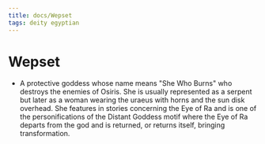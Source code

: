 ```yaml
---
title: docs/Wepset
tags: deity egyptian
---
```


# Wepset
- A protective goddess whose name means "She Who Burns" who destroys the enemies of Osiris. She is usually represented as a serpent but later as a woman wearing the uraeus with horns and the sun disk overhead. She features in stories concerning the Eye of Ra and is one of the personifications of the Distant Goddess motif where the Eye of Ra departs from the god and is returned, or returns itself, bringing transformation.